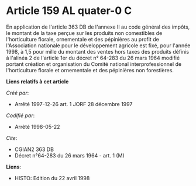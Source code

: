 # Article 159 AL quater-0 C

En application de l'article 363 DB de l'annexe II au code général des impôts, le montant de la taxe perçue sur les produits
non comestibles de l'horticulture florale, ornementale et des pépinières au profit de l'Association nationale pour le
développement agricole est fixé, pour l'année 1998, à 1,5 pour mille du montant des ventes hors taxes des produits définis à
l'alinéa 2 de l'article 1er du décret n° 64-283 du 26 mars 1964 modifié portant création et organisation du Comité national
interprofessionnel de l'horticulture florale et ornementale et des pépinières non forestières.

**Liens relatifs à cet article**

_Créé par_:

  - Arrêté 1997-12-26 art. 1 JORF 28 décembre 1997

_Codifié par_:

  - Arrêté 1998-05-22

_Cite_:

  - CGIAN2 363 DB
  - Décret n°64-283 du 26 mars 1964 - art. 1 (M)

**Liens**:

  - HISTO: Edition du 22 avril 1998
